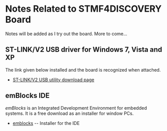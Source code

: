 # Notes Related to STMF4DISCOVERY Board

Notes will be added as I try out the board. More to come...

## ST-LINK/V2 USB driver for Windows 7, Vista and XP 

The link given below installed and the board is recognized when attached. 

* [ST-LINK/V2 USB utility download page](http://www.st.com/web/en/catalog/tools/PF258168)

## emBlocks IDE

*emBlocks* is an Integrated Development Environment for embedded systems. It is a free download as an installer for window PCs.

* [emblocks](http://www.emblocks.org/web/)  -- Installer for the IDE
